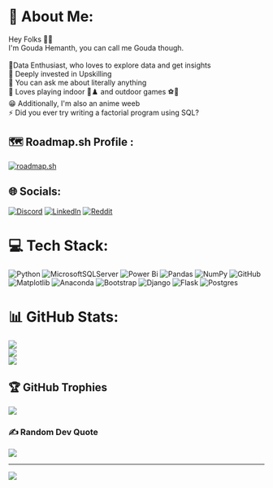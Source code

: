 # 💫 About Me:
Hey Folks 👋😄<br>I'm Gouda Hemanth, you can call me Gouda though. <br><br>🔭Data Enthusiast, who loves to explore data and get insights<br>🌱 Deeply invested in Upskilling<br>💬 You can ask me about literally anything<br>💓 Loves playing indoor 🏸♟️ and outdoor games ⚽🏏<br>😁 Additionally, I'm also an anime weeb <br>⚡ Did you ever try writing a factorial program using SQL?

## 🗺️ Roadmap.sh Profile :


[![roadmap.sh](https://roadmap.sh/card/tall/66db02d6c46f68d0529a60fb?variant=dark)](https://roadmap.sh)

## 🌐 Socials:
[![Discord](https://img.shields.io/badge/Discord-%237289DA.svg?logo=discord&logoColor=white)](https://discord.gg/justanothernoob7989) [![LinkedIn](https://img.shields.io/badge/LinkedIn-%230077B5.svg?logo=linkedin&logoColor=white)](https://linkedin.com/in/thegouda) [![Reddit](https://img.shields.io/badge/Reddit-%23FF4500.svg?logo=Reddit&logoColor=white)](https://reddit.com/user/SaveMental) 

# 💻 Tech Stack:
![Python](https://img.shields.io/badge/python-3670A0?style=for-the-badge&logo=python&logoColor=ffdd54) ![MicrosoftSQLServer](https://img.shields.io/badge/Microsoft%20SQL%20Server-CC2927?style=for-the-badge&logo=microsoft%20sql%20server&logoColor=white) ![Power Bi](https://img.shields.io/badge/power_bi-F2C811?style=for-the-badge&logo=powerbi&logoColor=black) ![Pandas](https://img.shields.io/badge/pandas-%23150458.svg?style=for-the-badge&logo=pandas&logoColor=white) ![NumPy](https://img.shields.io/badge/numpy-%23013243.svg?style=for-the-badge&logo=numpy&logoColor=white) ![GitHub](https://img.shields.io/badge/github-%23121011.svg?style=for-the-badge&logo=github&logoColor=white) ![Matplotlib](https://img.shields.io/badge/Matplotlib-%23ffffff.svg?style=for-the-badge&logo=Matplotlib&logoColor=black) ![Anaconda](https://img.shields.io/badge/Anaconda-%2344A833.svg?style=for-the-badge&logo=anaconda&logoColor=white) ![Bootstrap](https://img.shields.io/badge/bootstrap-%238511FA.svg?style=for-the-badge&logo=bootstrap&logoColor=white) ![Django](https://img.shields.io/badge/django-%23092E20.svg?style=for-the-badge&logo=django&logoColor=white) ![Flask](https://img.shields.io/badge/flask-%23000.svg?style=for-the-badge&logo=flask&logoColor=white) ![Postgres](https://img.shields.io/badge/postgres-%23316192.svg?style=for-the-badge&logo=postgresql&logoColor=white)


# 📊 GitHub Stats:
![](https://github-readme-stats.vercel.app/api?username=TheGouda&theme=dark&hide_border=false&include_all_commits=true&count_private=true)<br/>
![](https://github-readme-streak-stats.herokuapp.com/?user=TheGouda&theme=dark&hide_border=false)<br/>
![](https://github-readme-stats.vercel.app/api/top-langs/?username=TheGouda&theme=dark&hide_border=false&include_all_commits=true&count_private=true&layout=compact)

## 🏆 GitHub Trophies
![](https://github-profile-trophy.vercel.app/?username=TheGouda&theme=tokyonight&no-frame=false&no-bg=true&margin-w=4)

### ✍️ Random Dev Quote
![](https://quotes-github-readme.vercel.app/api?type=horizontal&theme=dark)

---
[![](https://visitcount.itsvg.in/api?id=TheGouda&icon=0&color=6)](https://visitcount.itsvg.in)

<!-- Proudly created with GPRM ( https://gprm.itsvg.in ) -->
